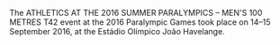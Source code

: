 The ATHLETICS AT THE 2016 SUMMER PARALYMPICS – MEN'S 100 METRES T42 event at the 2016 Paralympic Games took place on 14–15 September 2016, at the Estádio Olímpico João Havelange.

